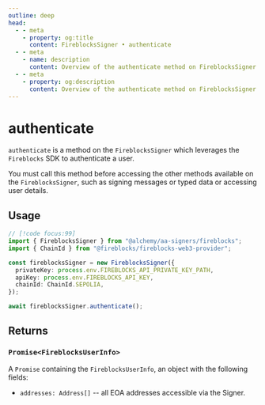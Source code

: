 ```yaml
---
outline: deep
head:
  - - meta
    - property: og:title
      content: FireblocksSigner • authenticate
  - - meta
    - name: description
      content: Overview of the authenticate method on FireblocksSigner
  - - meta
    - property: og:description
      content: Overview of the authenticate method on FireblocksSigner
---
```


# authenticate

`authenticate` is a method on the `FireblocksSigner` which leverages the `Fireblocks` SDK to authenticate a user.

You must call this method before accessing the other methods available on the `FireblocksSigner`, such as signing messages or typed data or accessing user details.

## Usage

```ts [example.ts]
// [!code focus:99]
import { FireblocksSigner } from "@alchemy/aa-signers/fireblocks";
import { ChainId } from "@fireblocks/fireblocks-web3-provider";

const fireblocksSigner = new FireblocksSigner({
  privateKey: process.env.FIREBLOCKS_API_PRIVATE_KEY_PATH,
  apiKey: process.env.FIREBLOCKS_API_KEY,
  chainId: ChainId.SEPOLIA,
});

await fireblocksSigner.authenticate();
```

## Returns

### `Promise<FireblocksUserInfo>`

A `Promise` containing the `FireblocksUserInfo`, an object with the following fields:

- `addresses: Address[]` -- all EOA addresses accessible via the Signer.
